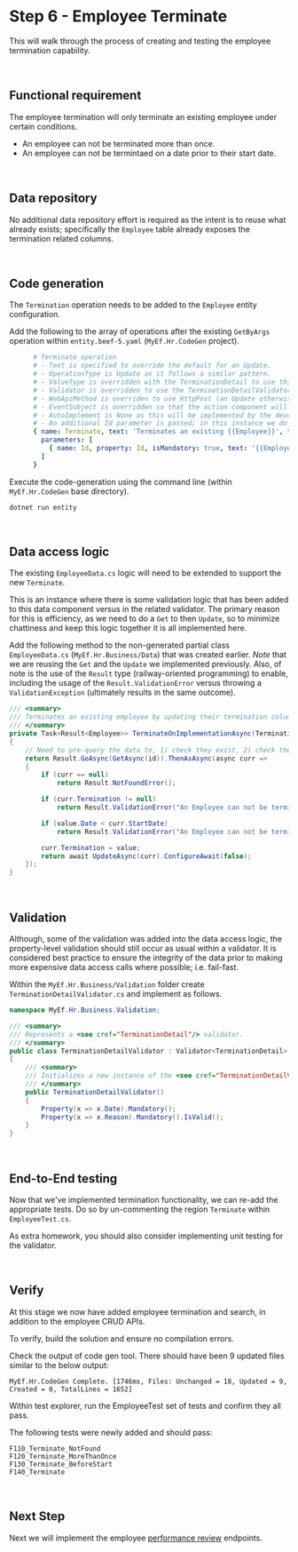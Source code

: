 ﻿# Step 6 - Employee Terminate

This will walk through the process of creating and testing the employee termination capability.

<br/>

## Functional requirement

The employee termination will only terminate an existing employee under certain conditions.
- An employee can not be terminated more than once.
- An employee can not be termintaed on a date prior to their start date.

<br/>

## Data repository

No additional data repository effort is required as the intent is to reuse what already exists; specifically the `Employee` table already exposes the termination related columns.

<br/>

## Code generation

The `Termination` operation needs to be added to the `Employee` entity configuration.

Add the following to the array of operations after the existing `GetByArgs` operation within `entity.beef-5.yaml` (`MyEf.Hr.CodeGen` project).

``` yaml
      # Terminate operation
      # - Text is specified to override the default for an Update.
      # - OperationType is Update as it follows a similar pattern.
      # - ValueType is overridden with the TerminationDetail to use this instead of the default Employee.
      # - Validator is overridden to use the TerminationDetailValidator.
      # - WebApiMethod is overriden to use HttpPost (an Update otherwise defaults to an HttpPut).
      # - EventSubject is overridden so that the action component will be Terminated.
      # - AutoImplement is None as this will be implemented by the developer.
      # - An additional Id parameter is passed; in this instance we do not use the UniqueKey as we require the value to be passed down all the layers.
      { name: Terminate, text: 'Terminates an existing {{Employee}}', type: Update, valueType: TerminationDetail, validator: TerminationDetailValidator, webApiRoute: '{id}/terminate', webApiMethod: HttpPost, eventSubject: 'Hr.Employee:Terminated', autoImplement: None,
        parameters: [
          { name: Id, property: Id, isMandatory: true, text: '{{Employee}} identifier' }
        ]
      }
```

Execute the code-generation using the command line (within `MyEf.Hr.CodeGen` base directory).

```
dotnet run entity
```

</br>

## Data access logic

The existing `EmployeeData.cs` logic will need to be extended to support the new `Terminate`. 

This is an instance where there is some validation logic that has been added to this data component versus in the related validator. The primary reason for this is efficiency, as we need to do a `Get` to then `Update`, so to minimize chattiness and keep this logic together it is all implemented here.

Add the following method to the non-generated partial class `EmployeeData.cs` (`MyEf.Hr.Business/Data`) that was created earlier. _Note_ that we are reusing the `Get` and the `Update` we implemented previously. Also, of note is the use of the `Result` type (railway-oriented programming) to enable, including the usage of the `Result.ValidationError` versus throwing a `ValidationException` (ultimately results in the same outcome).

``` csharp
/// <summary>
/// Terminates an existing employee by updating their termination columns.
/// </summary>
private Task<Result<Employee>> TerminateOnImplementationAsync(TerminationDetail value, Guid id)
{
    // Need to pre-query the data to, 1) check they exist, 2) check they are still employed, and 3) update.
    return Result.GoAsync(GetAsync(id)).ThenAsAsync(async curr =>
    {
        if (curr == null)
            return Result.NotFoundError();

        if (curr.Termination != null)
            return Result.ValidationError("An Employee can not be terminated more than once.");

        if (value.Date < curr.StartDate)
            return Result.ValidationError("An Employee can not be terminated prior to their start date.");

        curr.Termination = value;
        return await UpdateAsync(curr).ConfigureAwait(false);
    });
}
```

<br/>

## Validation

Although, some of the validation was added into the data access logic, the property-level validation should still occur as usual within a validator. It is considered best practice to ensure the integrity of the data prior to making more expensive data access calls where possible; i.e. fail-fast.

Within the `MyEf.Hr.Business/Validation` folder create `TerminationDetailValidator.cs` and implement as follows.

``` csharp
namespace MyEf.Hr.Business.Validation;

/// <summary>
/// Represents a <see cref="TerminationDetail"/> validator.
/// </summary>
public class TerminationDetailValidator : Validator<TerminationDetail>
{
    /// <summary>
    /// Initializes a new instance of the <see cref="TerminationDetailValidator"/> class.
    /// </summary>
    public TerminationDetailValidator()
    {
        Property(x => x.Date).Mandatory();
        Property(x => x.Reason).Mandatory().IsValid();
    }
}
```

<br/>

## End-to-End testing

Now that we've implemented termination functionality, we can re-add the appropriate tests. Do so by un-commenting the region `Terminate` within `EmployeeTest.cs`.

As extra homework, you should also consider implementing unit testing for the validator.

<br/>

## Verify

At this stage we now have added employee termination and search, in addition to the employee CRUD APIs. 

To verify, build the solution and ensure no compilation errors.

Check the output of code gen tool. There should have been 9 updated files similar to the below output:

```
MyEf.Hr.CodeGen Complete. [1746ms, Files: Unchanged = 18, Updated = 9, Created = 0, TotalLines = 1652]
```

Within test explorer, run the EmployeeTest set of tests and confirm they all pass.

The following tests were newly added and should pass:

```
F110_Terminate_NotFound
F120_Terminate_MoreThanOnce
F130_Terminate_BeforeStart
F140_Terminate
```

<br/>

## Next Step

Next we will implement the employee [performance review](./7-Performance-Review.md) endpoints.